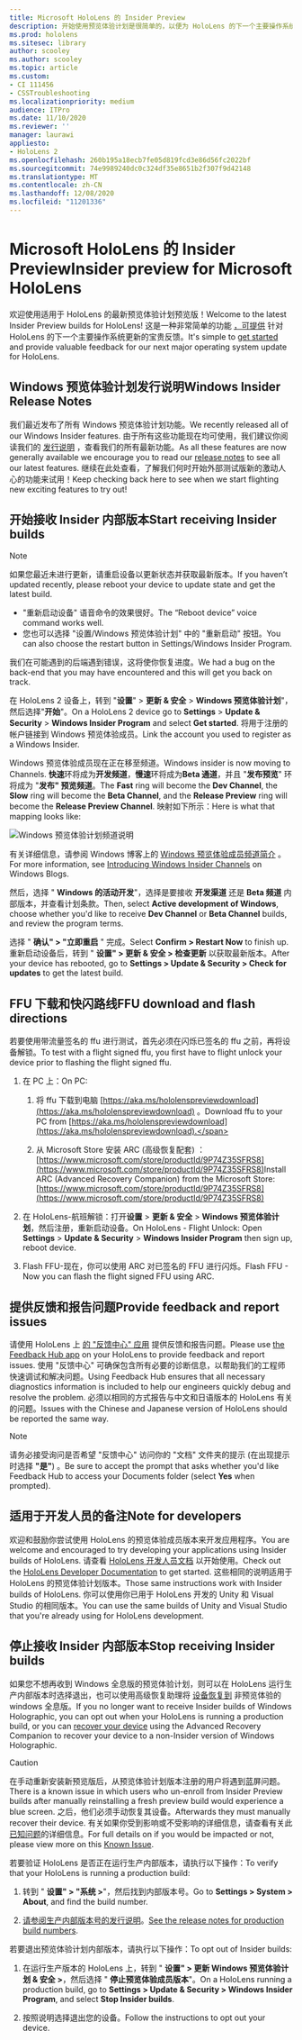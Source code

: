 ```yaml
---
title: Microsoft HoloLens 的 Insider Preview
description: 开始使用预览体验计划是很简单的，以便为 HoloLens 的下一个主要操作系统更新提供有价值的反馈。
ms.prod: hololens
ms.sitesec: library
author: scooley
ms.author: scooley
ms.topic: article
ms.custom:
- CI 111456
- CSSTroubleshooting
ms.localizationpriority: medium
audience: ITPro
ms.date: 11/10/2020
ms.reviewer: ''
manager: laurawi
appliesto:
- HoloLens 2
ms.openlocfilehash: 260b195a18ecb7fe05d819fcd3e86d56fc2022bf
ms.sourcegitcommit: 74e9989240dc0c324df35e8651b2f307f9d42148
ms.translationtype: MT
ms.contentlocale: zh-CN
ms.lasthandoff: 12/08/2020
ms.locfileid: "11201336"
---
```

# <span data-ttu-id="77279-103">Microsoft HoloLens 的 Insider Preview</span><span class="sxs-lookup"><span data-stu-id="77279-103">Insider preview for Microsoft HoloLens</span></span>

<span data-ttu-id="77279-104">欢迎使用适用于 HoloLens 的最新预览体验计划预览版！</span><span class="sxs-lookup"><span data-stu-id="77279-104">Welcome to the latest Insider Preview builds for HoloLens!</span></span> <span data-ttu-id="77279-105">这是一种非常简单的功能 [，可提供](hololens-insider.md#start-receiving-insider-builds) 针对 HoloLens 的下一个主要操作系统更新的宝贵反馈。</span><span class="sxs-lookup"><span data-stu-id="77279-105">It's simple to [get started](hololens-insider.md#start-receiving-insider-builds) and provide valuable feedback for our next major operating system update for HoloLens.</span></span>

## <span data-ttu-id="77279-106">Windows 预览体验计划发行说明</span><span class="sxs-lookup"><span data-stu-id="77279-106">Windows Insider Release Notes</span></span>

<span data-ttu-id="77279-107">我们最近发布了所有 Windows 预览体验计划功能。</span><span class="sxs-lookup"><span data-stu-id="77279-107">We recently released all of our Windows Insider features.</span></span> <span data-ttu-id="77279-108">由于所有这些功能现在均可使用，我们建议你阅读我们的 [发行说明](hololens-release-notes.md) ，查看我们的所有最新功能。</span><span class="sxs-lookup"><span data-stu-id="77279-108">As all these features are now generally available we encourage you to read our [release notes](hololens-release-notes.md) to see all our latest features.</span></span> <span data-ttu-id="77279-109">继续在此处查看，了解我们何时开始外部测试版新的激动人心的功能来试用！</span><span class="sxs-lookup"><span data-stu-id="77279-109">Keep checking back here to see when we start flighting new exciting features to try out!</span></span>

## <span data-ttu-id="77279-110">开始接收 Insider 内部版本</span><span class="sxs-lookup"><span data-stu-id="77279-110">Start receiving Insider builds</span></span>

> [!NOTE]
> <span data-ttu-id="77279-111">如果您最近未进行更新，请重启设备以更新状态并获取最新版本。</span><span class="sxs-lookup"><span data-stu-id="77279-111">If you haven’t updated recently, please reboot your device to update state and get the latest build.</span></span>
> - <span data-ttu-id="77279-112">"重新启动设备" 语音命令的效果很好。</span><span class="sxs-lookup"><span data-stu-id="77279-112">The “Reboot device” voice command works well.</span></span> 
> - <span data-ttu-id="77279-113">您也可以选择 "设置/Windows 预览体验计划" 中的 "重新启动" 按钮。</span><span class="sxs-lookup"><span data-stu-id="77279-113">You can also choose the restart button in Settings/Windows Insider Program.</span></span>
>
> <span data-ttu-id="77279-114">我们在可能遇到的后端遇到错误，这将使你恢复进度。</span><span class="sxs-lookup"><span data-stu-id="77279-114">We had a bug on the back-end that you may have encountered and this will get you back on track.</span></span>

<span data-ttu-id="77279-115">在 HoloLens 2 设备上，转到 "**设置**"  >  **更新 & 安全**  >  **Windows 预览体验计划**"，然后选择"**开始**"。</span><span class="sxs-lookup"><span data-stu-id="77279-115">On a HoloLens 2 device go to **Settings** > **Update & Security** > **Windows Insider Program** and select **Get started**.</span></span> <span data-ttu-id="77279-116">将用于注册的帐户链接到 Windows 预览体验成员。</span><span class="sxs-lookup"><span data-stu-id="77279-116">Link the account you used to register as a Windows Insider.</span></span>

<span data-ttu-id="77279-117">Windows 预览体验成员现在正在移至频道。</span><span class="sxs-lookup"><span data-stu-id="77279-117">Windows insider is now moving to Channels.</span></span> <span data-ttu-id="77279-118">**快速**环将成为**开发频道**，**慢速**环将成为**Beta 通道**，并且 "**发布预览**" 环将成为 "**发布" 预览频道**。</span><span class="sxs-lookup"><span data-stu-id="77279-118">The **Fast** ring will become the **Dev Channel**, the **Slow** ring will become the **Beta Channel**, and the **Release Preview** ring will become the **Release Preview Channel**.</span></span> <span data-ttu-id="77279-119">映射如下所示：</span><span class="sxs-lookup"><span data-stu-id="77279-119">Here is what that mapping looks like:</span></span>

![Windows 预览体验计划频道说明](images/WindowsInsiderChannels.png)

<span data-ttu-id="77279-121">有关详细信息，请参阅 Windows 博客上的 [Windows 预览体验成员频道简介](https://blogs.windows.com/windowsexperience/2020/06/15/introducing-windows-insider-channels) 。</span><span class="sxs-lookup"><span data-stu-id="77279-121">For more information, see [Introducing Windows Insider Channels](https://blogs.windows.com/windowsexperience/2020/06/15/introducing-windows-insider-channels) on Windows Blogs.</span></span>

<span data-ttu-id="77279-122">然后，选择 " **Windows 的活动开发**"，选择是要接收 **开发渠道** 还是 **Beta 频道** 内部版本，并查看计划条款。</span><span class="sxs-lookup"><span data-stu-id="77279-122">Then, select **Active development of Windows**, choose whether you'd like to receive **Dev Channel** or **Beta Channel** builds, and review the program terms.</span></span>

<span data-ttu-id="77279-123">选择 " **确认" > "立即重启** " 完成。</span><span class="sxs-lookup"><span data-stu-id="77279-123">Select **Confirm > Restart Now** to finish up.</span></span> <span data-ttu-id="77279-124">重新启动设备后，转到 " **设置" > 更新 & 安全 > 检查更新** 以获取最新版本。</span><span class="sxs-lookup"><span data-stu-id="77279-124">After your device has rebooted, go to **Settings > Update & Security > Check for updates** to get the latest build.</span></span>

## <span data-ttu-id="77279-125">FFU 下载和快闪路线</span><span class="sxs-lookup"><span data-stu-id="77279-125">FFU download and flash directions</span></span>
<span data-ttu-id="77279-126">若要使用带流量签名的 ffu 进行测试，首先必须在闪烁已签名的 ffu 之前，再将设备解锁。</span><span class="sxs-lookup"><span data-stu-id="77279-126">To test with a flight signed ffu, you first have to flight unlock your device prior to flashing the flight signed ffu.</span></span>
1. <span data-ttu-id="77279-127">在 PC 上：</span><span class="sxs-lookup"><span data-stu-id="77279-127">On PC:</span></span>

    1. <span data-ttu-id="77279-128">将 ffu 下载到电脑 [https://aka.ms/hololenspreviewdownload](https://aka.ms/hololenspreviewdownload) 。</span><span class="sxs-lookup"><span data-stu-id="77279-128">Download ffu to your PC from [https://aka.ms/hololenspreviewdownload](https://aka.ms/hololenspreviewdownload).</span></span>
    
    1. <span data-ttu-id="77279-129">从 Microsoft Store 安装 ARC (高级恢复配套) ： [https://www.microsoft.com/store/productId/9P74Z35SFRS8](https://www.microsoft.com/store/productId/9P74Z35SFRS8)</span><span class="sxs-lookup"><span data-stu-id="77279-129">Install ARC (Advanced Recovery Companion) from the Microsoft Store: [https://www.microsoft.com/store/productId/9P74Z35SFRS8](https://www.microsoft.com/store/productId/9P74Z35SFRS8)</span></span>
    
1. <span data-ttu-id="77279-130">在 HoloLens-航班解锁：打开**设置**  >  **更新 & 安全**  >  **Windows 预览体验计划**，然后注册，重新启动设备。</span><span class="sxs-lookup"><span data-stu-id="77279-130">On HoloLens - Flight Unlock: Open **Settings** > **Update & Security** > **Windows Insider Program** then sign up, reboot device.</span></span>

1. <span data-ttu-id="77279-131">Flash FFU-现在，你可以使用 ARC 对已签名的 FFU 进行闪烁。</span><span class="sxs-lookup"><span data-stu-id="77279-131">Flash FFU - Now you can flash the flight signed FFU using ARC.</span></span>

## <span data-ttu-id="77279-132">提供反馈和报告问题</span><span class="sxs-lookup"><span data-stu-id="77279-132">Provide feedback and report issues</span></span>

<span data-ttu-id="77279-133">请使用 HoloLens 上 [的 "反馈中心" 应用](hololens-feedback.md) 提供反馈和报告问题。</span><span class="sxs-lookup"><span data-stu-id="77279-133">Please use [the Feedback Hub app](hololens-feedback.md) on your HoloLens to provide feedback and report issues.</span></span> <span data-ttu-id="77279-134">使用 "反馈中心" 可确保包含所有必要的诊断信息，以帮助我们的工程师快速调试和解决问题。</span><span class="sxs-lookup"><span data-stu-id="77279-134">Using Feedback Hub ensures that all necessary diagnostics information is included to help our engineers quickly debug and resolve the problem.</span></span>  <span data-ttu-id="77279-135">必须以相同的方式报告与中文和日语版本的 HoloLens 有关的问题。</span><span class="sxs-lookup"><span data-stu-id="77279-135">Issues with the Chinese and Japanese version of HoloLens should be reported the same way.</span></span>

> [!NOTE]
> <span data-ttu-id="77279-136">请务必接受询问是否希望 "反馈中心" 访问你的 "文档" 文件夹的提示 (在出现提示时选择 **"是"**) 。</span><span class="sxs-lookup"><span data-stu-id="77279-136">Be sure to accept the prompt that asks whether you'd like Feedback Hub to access your Documents folder (select **Yes** when prompted).</span></span>

## <span data-ttu-id="77279-137">适用于开发人员的备注</span><span class="sxs-lookup"><span data-stu-id="77279-137">Note for developers</span></span>

<span data-ttu-id="77279-138">欢迎和鼓励你尝试使用 HoloLens 的预览体验成员版本来开发应用程序。</span><span class="sxs-lookup"><span data-stu-id="77279-138">You are welcome and encouraged to try developing your applications using Insider builds of HoloLens.</span></span>  <span data-ttu-id="77279-139">请查看 [HoloLens 开发人员文档](https://developer.microsoft.com/windows/mixed-reality/development) 以开始使用。</span><span class="sxs-lookup"><span data-stu-id="77279-139">Check out the [HoloLens Developer Documentation](https://developer.microsoft.com/windows/mixed-reality/development) to get started.</span></span> <span data-ttu-id="77279-140">这些相同的说明适用于 HoloLens 的预览体验计划版本。</span><span class="sxs-lookup"><span data-stu-id="77279-140">Those same instructions work with Insider builds of HoloLens.</span></span>  <span data-ttu-id="77279-141">你可以使用你已用于 HoloLens 开发的 Unity 和 Visual Studio 的相同版本。</span><span class="sxs-lookup"><span data-stu-id="77279-141">You can use the same builds of Unity and Visual Studio that you're already using for HoloLens development.</span></span>

## <span data-ttu-id="77279-142">停止接收 Insider 内部版本</span><span class="sxs-lookup"><span data-stu-id="77279-142">Stop receiving Insider builds</span></span>

<span data-ttu-id="77279-143">如果您不想再收到 Windows 全息版的预览体验计划，则可以在 HoloLens 运行生产内部版本时选择退出，也可以使用高级恢复助理将 [设备恢复到](hololens-recovery.md) 非预览体验的 windows 全息版。</span><span class="sxs-lookup"><span data-stu-id="77279-143">If you no longer want to receive Insider builds of Windows Holographic, you can opt out when your HoloLens is running a production build, or you can [recover your device](hololens-recovery.md) using the Advanced Recovery Companion to recover your device to a non-Insider version of Windows Holographic.</span></span>

> [!CAUTION]
> <span data-ttu-id="77279-144">在手动重新安装新预览版后，从预览体验计划版本注册的用户将遇到蓝屏问题。</span><span class="sxs-lookup"><span data-stu-id="77279-144">There is a known issue in which users who un-enroll from Insider Preview builds after manually reinstalling a fresh preview build would experience a blue screen.</span></span> <span data-ttu-id="77279-145">之后，他们必须手动恢复其设备。</span><span class="sxs-lookup"><span data-stu-id="77279-145">Afterwards they must manually recover their device.</span></span> <span data-ttu-id="77279-146">有关如果你受到影响或不受影响的详细信息，请查看有关此 [已知问题](https://docs.microsoft.com/hololens/hololens-known-issues?source=docs#blue-screen-is-shown-after-unenrolling-from-insider-preview-builds-on-a-device-reflashed-with-a-insider-build)的详细信息。</span><span class="sxs-lookup"><span data-stu-id="77279-146">For full details on if you would be impacted or not, please view more on this [Known Issue](https://docs.microsoft.com/hololens/hololens-known-issues?source=docs#blue-screen-is-shown-after-unenrolling-from-insider-preview-builds-on-a-device-reflashed-with-a-insider-build).</span></span>

<span data-ttu-id="77279-147">若要验证 HoloLens 是否正在运行生产内部版本，请执行以下操作：</span><span class="sxs-lookup"><span data-stu-id="77279-147">To verify that your HoloLens is running a production build:</span></span>

1. <span data-ttu-id="77279-148">转到 " **设置" > "系统 >**"，然后找到内部版本号。</span><span class="sxs-lookup"><span data-stu-id="77279-148">Go to **Settings > System > About**, and find the build number.</span></span>

1. <span data-ttu-id="77279-149">[请参阅生产内部版本号的发行说明](hololens-release-notes.md)。</span><span class="sxs-lookup"><span data-stu-id="77279-149">[See the release notes for production build numbers](hololens-release-notes.md).</span></span>

<span data-ttu-id="77279-150">若要退出预览体验计划内部版本，请执行以下操作：</span><span class="sxs-lookup"><span data-stu-id="77279-150">To opt out of Insider builds:</span></span>

1. <span data-ttu-id="77279-151">在运行生产版本的 HoloLens 上，转到 " **设置" > 更新 Windows 预览体验计划 & 安全 >**，然后选择 " **停止预览体验成员版本**"。</span><span class="sxs-lookup"><span data-stu-id="77279-151">On a HoloLens running a production build, go to **Settings > Update & Security > Windows Insider Program**, and select **Stop Insider builds**.</span></span>

1. <span data-ttu-id="77279-152">按照说明选择退出您的设备。</span><span class="sxs-lookup"><span data-stu-id="77279-152">Follow the instructions to opt out your device.</span></span>

